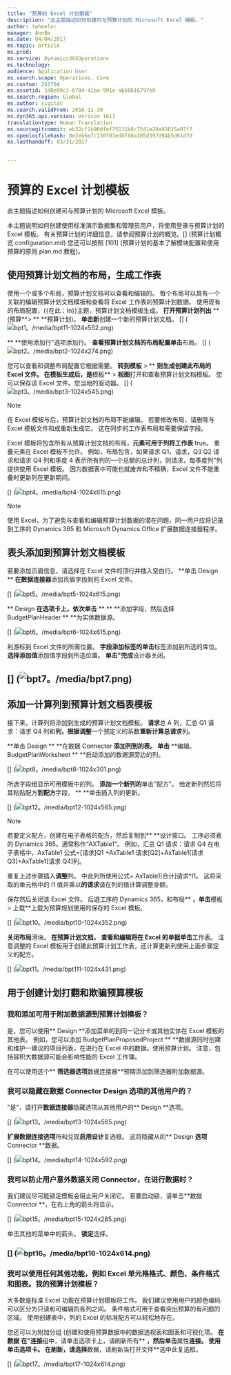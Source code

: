 ```yaml
---
title: "预算的 Excel 计划模板"
description: "此主题描述如何创建可与预算计划的 Microsoft Excel 模板。"
author: twheeloc
manager: AnnBe
ms.date: 04/04/2017
ms.topic: article
ms.prod: 
ms.service: Dynamics365Operations
ms.technology: 
audience: Application User
ms.search.scope: Operations, Core
ms.custom: 261794
ms.assetid: 1d8e99c1-b70d-41ba-991e-ab50b16797e0
ms.search.region: Global
ms.author: sigitac
ms.search.validFrom: 2016-11-30
ms.dyn365.ops.version: Version 1611
translationtype: Human Translation
ms.sourcegitcommit: eb32cf1b96dfef75131b8c7541e20a93615a87f7
ms.openlocfilehash: 0e2eb6e7c130f03edbf60a185d397d94b5d61d7d
ms.lasthandoff: 03/31/2017


---
```


# <a name="budget-planning-templates-for-excel"></a>预算的 Excel 计划模板

此主题描述如何创建可与预算计划的 Microsoft Excel 模板。

本主题说明如何创建使用标准演示数据集和管理员用户，将使用登录与预算计划的 Excel 模板。 有关预算计划的详细信息，请参阅预算计划的概览。[] (预算计划概览 configuration.md) 您还可以按照 [101] (预算计划的基本了解模块配置和使用预算的原则 plan.md 教程)。

## <a name="generate-a-worksheet-using-budget-plan-document-layout"></a>使用预算计划文档的布局，生成工作表
使用一个或多个布局，预算计划文档可以查看和编辑的。 每个布局可以具有一个关联的编辑预算计划文档模板和查看将 Excel 工作表的预算计划数据。 使用现有的布局配置，{{在此：In}}主题，预算计划文档模板生成。 **打开预算计划列出** ** (预算**&gt; ** **预算计划)。 **单击新**创建一个新的预算计划文档。 [] (![bpt1。/media/bpt11-1024x552.png)](。/media/bpt11.png) 

** **使用添加行"选项添加行。 **查看预算计划文档的布局配置单击**布局。 
[] (![bpt2。/media/bpt2-1024x274.png)](。/media/bpt2.png) 

您可以查看和调整布局配置它根据需要。 **转到模板** &gt; ** **则生成创建此布局的 Excel 文件。 在模板生成后，是**模板** &gt; **视图**打开和查看预算计划文档模板。 您可以保存该 Excel 文件。您当地的驱动器。 [] (![bpt3。/media/bpt3-1024x545.png)](。/media/bpt3.png) 

> [!NOTE] 
> 在 Excel 模板与后，预算计划文档的布局不能编辑。 若要修改布局，请删除与 Excel 模板文件和成重新生成它。 这在同步的工作表布局和需要保留字段。 

Excel 模板将包含所有从预算计划文档的布局，**元素可用于列将工作表** true。 重叠元素在 Excel 模板不允许。 例如，布局包含，如果请求 Q1，请求，Q3 Q2 请求和请求 Q4 列和季度 4 表示所有列的一个总额的总计列，则请求，每季度列"列提供使用 Excel 模板。 因为数据表中可能也就废弃和不精确，Excel 文件不能重叠时更新列在更新期间。

[] (![bpt4。/media/bpt4-1024x615.png)](。/media/bpt4.png)

> [!NOTE] 
> 使用 Excel，为了避免与查看和编辑预算计划数据的潜在问题，同一用户应将记录到工序的 Dynamics 365 和 Microsoft Dynamics Office 扩展数据连接器程序。

## <a name="add-a-header-to-budget-plan-document-template"></a>表头添加到预算计划文档模板
若要添加页眉信息，请选择在 Excel 文件的顶行并插入空白行。 **单击 Design ** **在数据连接器**添加页眉字段到的 Excel 文件。

[] (![bpt5。/media/bpt5-1024x615.png)](。/media/bpt5.png) 

** Design **在选项卡上，依次单击** ** ** **添加字段，然后选择 BudgetPlanHeader ** **为实体数据源。

[] (![bpt6。/media/bpt6-1024x615.png)](。/media/bpt6.png)

利游标到 Excel 文件的所需位置。 **字段添加标签的单击**标签添加到所选的库位。 **选择添加值**添加值字段到所选位置。 **单击"完成**设计器关闭。

## <a name="bpt7mediabpt7pngmediabpt7png"></a>[] (![bpt7。/media/bpt7.png)](。/media/bpt7.png)

<a name="add-a-calculated-column-to-budget-plan-document-template-table"></a>添加一计算列到预算计划文档表模板
--------------------------------------------------------------

接下来，计算列将添加到生成的预算计划文档模板。 **请求**总 A 列，汇总 Q1 请求：请求 Q4 列和**列，根据调整**一个预定义的系数**重新计算总请求**列。

**单击 Design ** **在数据 Connector **添加列到的表。 单击** **编辑。BudgetPlanWorksheet ** **启动添加的数据源旁边的列。

[] (![bpt8。/media/bpt8-1024x301.png)](。/media/bpt8.png) 

所选字段组显示可用模板中的列。 **添加一个新列的**单击"配方"。 给定新列然后将其粘贴配方**到配方**字段。 ** **单击插入列的更新。

[] (![bpt12。/media/bpt12-1024x565.png)](。/media/bpt12.png)

> [!NOTE] 
> 若要定义配方，创建在电子表格的配方，然后复制到** **设计窗口。 工序必须表的 Dynamics 365。通常称作“AXTable1”。 例如，汇总 Q1 请求：请求 Q4 在电子表格中，AxTable1 公式=\[请求\]Q1 +AxTable1 请求\[Q2\]+AxTable1\[请求 Q3\]+AxTable1\[请求 Q4\]列。

重复上述步骤插入**调整**列。 中此列所使用公式= AxTable1\[合计\]请求\*$I$1。 这将采取的单元格中的 I1 值并乘以**的请求**请在列的值计算调整金额。

保存然后关闭该 Excel 文件。 后退工序的 Dynamics 365，和布局** **，单击**模板 &gt; 上载**上载为预算规划使用的保存的 Excel 模板。 

[] (![bpt10。/media/bpt10-1024x352.png)](。/media/bpt10.png) 

**关闭布局**滑块。 **在预算计划文档，** **查看和编辑将在 Excel 的单据单击**工作表。 注意调整的 Excel 模板用于创建此预算计划工作表，还计算更新列使用上面步骤定义的配方。 

[] (![bpt11。/media/bpt111-1024x431.png)](。/media/bpt111.png)

## <a name="tips--tricks-for-creating-budget-plan-templates"></a>用于创建计划打翻和欺骗预算模板
### <a name="can-i-add-and-use-additional-data-sources-to-a-budget-plan-template"></a>我和添加可用于附加数据源到预算计划模板？

是，您可以使用** Design **添加菜单的到同一记分卡或其他实体在 Excel 模板的其他表。 例如，您可以添加 BudgetPlanProposedProject ** **数据源同时创建和维护一建议的项目列表，在进行在 Excel 中的数据。使用预算计划。 注意，包括容积大数据源可能会影响性能的 Excel 工作簿。 

在可以使用这个** **筛选器选项**数据连接器**预期添加到筛选器附加数据源。

### <a name="can-i-hide-the-design-option-in-the-data-connector-for-other-users"></a>我可以隐藏在数据 Connector Design 选项的其他用户的？

"是"，请打开**数据连接器**隐藏选项从其他用户的** Design **选项。

[] (![bpt13。/media/bpt13-1024x565.png)](。/media/bpt13.png)

**扩展数据连接选项**符和兑现**启用设计**复选框。 这将隐藏从的** Design **选项** Connector **数据。

[] (![bpt14。/media/bpt14-1024x592.png)](。/media/bpt14.png)

### <a name="can-i-prevent-users-from-accidently-closing-the-data-connector-while-working-with-data"></a>我可以防止用户意外数据关闭 Connector，在进行数据时？

我们建议尽可能锁定模板会阻止用户关闭它。 若要启动锁，请单击**数据 Connector **，在右上角的箭头将显示。 

[] (![bpt15。/media/bpt15-1024x285.png)](。/media/bpt15.png) 

单击其他的菜单中的箭头。 **锁定**选择。

### <a name="bpt16mediabpt16-1024x614pngmediabpt16png"></a>[] (![bpt16。/media/bpt16-1024x614.png)](。/media/bpt16.png)

### <a name="can-i-use-other-excel-features-like-cell-formatting-colors-conditional-formatting-and-charts-with-my-budget-plan-templates"></a>我可以使用任何其他功能，例如 Excel 单元格格式、颜色、条件格式和图表。我的预算计划模板？

大多数是标准 Excel 功能在预算计划模板将工作。 我们建议使用用户的颜色编码可以区分为只读和可编辑的各列之间。 条件格式可用于查看突出预算的有问题的区域。 使用创建表中，列的 Excel 的标准配方可以轻松地存在。

您还可以为附加分组 (创建和使用预算数据中的数据透视表和图表和可视化项。 **在数据** **在"连接**组中，请单击选项卡上，请刷新所有** **，然后单击**属性**连接。 **使用**单击选项卡。 **在刷新**，请选择**数据，请刷新当打开文件**选中此复选框。 

[] (![bpt17。/media/bpt17-1024x614.png)](。/media/bpt17.png)


